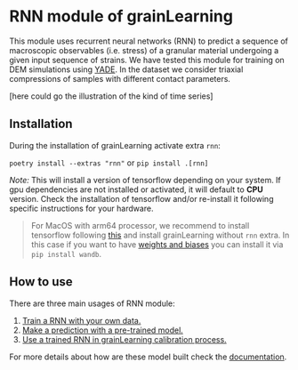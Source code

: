 # RNN module of grainLearning

This module uses recurrent neural networks (RNN) to predict a sequence of macroscopic observables (i.e. stress) of a granular material undergoing a given input sequence of strains.
We have tested this module for training on DEM simulations using [YADE](http://yade-dem.org/). In the dataset we consider triaxial compressions of samples with different contact parameters.

[here could go the illustration of the kind of time series]

## Installation

During the installation of grainLearning activate extra `rnn`:

`poetry install --extras "rnn"` or `pip install .[rnn]`

*Note:* This will install a version of tensorflow depending on your system. If gpu dependencies are not installed or activated, it will default to **CPU** version. Check the installation of tensorflow and/or re-install it following specific instructions for your hardware.

> For MacOS with arm64 processor, we recommend to install  tensorflow following [this](https://betterdatascience.com/install-tensorflow-2-7-on-macbook-pro-m1-pro/) and install grainLearning without `rnn` extra. In this case if you want to have [weights and biases](https://wandb.ai/site) you can install it via `pip install wandb`.

## How to use

There are three main usages of RNN module:

1. [Train a RNN with your own data.](/tutorials/rnn/train_rnn.ipynb)
2. [Make a prediction with a pre-trained model.](/tutorials/rnn/predict.ipynb)
3. [Use a trained RNN in grainLearning calibration process.](/tutorials/rnn/rnn_calibration_GL.ipynb)

For more details about how are these model built check the [documentation](https://grainlearning.readthedocs.io/en/latest).

